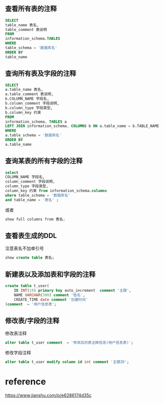

## 查看所有表的注释



```sql
SELECT
table_name 表名,
table_comment 表说明
FROM
information_schema.TABLES
WHERE
table_schema = '数据库名'
ORDER BY
table_name
```

## 查询所有表及字段的注释



```sql
SELECT
a.table_name 表名,
a.table_comment 表说明,
b.COLUMN_NAME 字段名,
b.column_comment 字段说明,
b.column_type 字段类型,
b.column_key 约束
FROM
information_schema. TABLES a
LEFT JOIN information_schema. COLUMNS b ON a.table_name = b.TABLE_NAME
WHERE
a.table_schema = '数据库名'
ORDER BY
a.table_name
```

## 查询某表的所有字段的注释



```sql
select 
COLUMN_NAME 字段名,
column_comment 字段说明,
column_type 字段类型,
column_key 约束 from information_schema.columns 
where table_schema = '数据库名'
and table_name = '表名' ; 
```

或者



```csharp
show full columns from 表名;
```

## 查看表生成的DDL

注意表名不加单引号



```sql
show create table 表名;
```

## 新建表以及添加表和字段的注释



```sql
create table t_user(
    ID INT(19) primary key auto_increment  comment '主键',
    NAME VARCHAR(300) comment '姓名',
    CREATE_TIME date comment '创建时间'
)comment  = '用户信息表';
```

## 修改表/字段的注释

修改表注释



```sql
alter table t_user comment  = '修改后的表注释信息(用户信息表)';
```

修改字段注释



```sql
alter table t_user modify column id int comment '主键ID';
```

# reference

https://www.jianshu.com/p/e6286174d35c